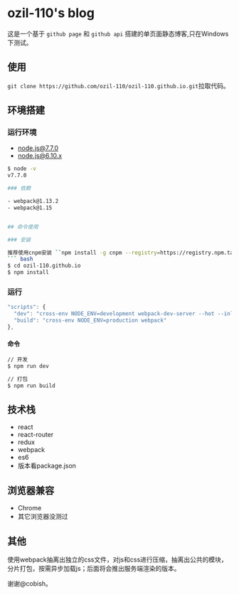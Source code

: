# ozil-110's blog

这是一个基于 ``github page`` 和 ``github api`` 搭建的单页面静态博客,只在Windows下测试。

## 使用

``git clone https://github.com/ozil-110/ozil-110.github.io.git``拉取代码。

## 环境搭建

### 运行环境

- [node.js@7.7.0](https://nodejs.org)
- node.js@6.10.x

```bash
$ node -v
v7.7.0

### 依赖

- webpack@1.13.2
- webpack@1.15


## 命令使用

### 安装

推荐使用cnpm安装 ``npm install -g cnpm --registry=https://registry.npm.taobao.org``。
``` bash
$ cd ozil-110.github.io
$ npm install
```

### 运行

``` js
"scripts": {
  "dev": "cross-env NODE_ENV=development webpack-dev-server --hot --inline",
  "build": "cross-env NODE_ENV=production webpack"
},
```

#### 命令

``` bash
// 开发
$ npm run dev

// 打包
$ npm run build
```

## 技术栈

- react
- react-router
- redux
- webpack
- es6
- 版本看package.json

## 浏览器兼容

- Chrome
- 其它浏览器没测过

## 其他

使用webpack抽离出独立的css文件，对js和css进行压缩，抽离出公共的模块，分片打包，按需异步加载js；后面将会推出服务端渲染的版本。

谢谢@cobish。